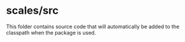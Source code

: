 # scales/src

This folder contains source code that will automatically be added to the classpath when
the package is used.
